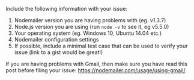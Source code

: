Include the following information with your issue:

1. Nodemailer version you are having problems with (eg. v1.3.7)
2. Node.js version you are using (run `node -v` to see it, eg v5.5.0)
3. Your operating system (eg. Windows 10, Ubuntu 14.04 etc.)
4. Nodemailer configuration settings
5. If possible, include a minimal test case that can be used to verify your issue (link to a gist would be great!)

If you are having problems with Gmail, then make sure you have read this post before filing your issue: <https://nodemailer.com/usage/using-gmail/>
